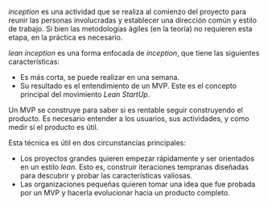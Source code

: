 *inception* es una actividad que se realiza al comienzo del proyecto para reunir las personas involucradas y establecer una dirección común y estilo de trabajo. Si bien las metodologías ágiles (en la teoría) no requieren esta etapa, en la práctica es necesario.

*lean inception* es una forma enfocada de *inception*, que tiene las siguientes características:

- Es más corta, se puede realizar en una semana.
- Su resultado es el entendimiento de un MVP. Este es el concepto principal del movimiento *Lean StartUp*.

Un MVP se construye para saber si es rentable seguir construyendo el producto. Es necesario entender a los usuarios, sus actividades, y como medir si el producto es útil.

Esta técnica es útil en dos circunstancias principales:

- Los proyectos grandes quieren empezar rápidamente y ser orientados en un estilo *lean*. Esto es, construir iteraciones tempranas diseñadas para descubrir y probar las características valiosas.
- Las organizaciones pequeñas quieren tomar una idea que fue probada por un MVP y hacerla evolucionar hacia un producto completo.

